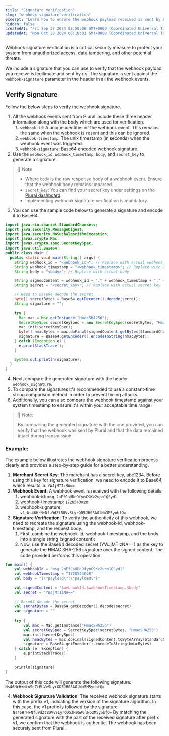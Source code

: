 ```yaml
---
title: "Signature Verification"
slug: "webhook-signature-verification"
excerpt: "Learn how to ensure the webhook payload received is sent by Plural."
hidden: false
createdAt: "Fri Sep 27 2024 08:50:08 GMT+0000 (Coordinated Universal Time)"
updatedAt: "Mon Oct 28 2024 06:18:01 GMT+0000 (Coordinated Universal Time)"
---
```

Webhook signature verification is a critical security measure to protect your system from unauthorized access, data tampering, and other potential threats.

We include a signature that you can use to verify that the webhook payload you receive is legitimate and sent by us. The signature is sent against the `webhook-signature` parameter in the header in all the webhook events.

## Verify Signature

Follow the below steps to verify the webhook signature.

1. All the webhook events sent from Plural include these three header information along with the body which are used for verification.
   1. `webhook-id`: A unique identifier of the webhook event. This remains the same when the webhook is resent and this can be ignored.
   2. `webhook-timestamp`: The unix timestamp (in seconds) when the webhook event was triggered.
   3. `webhook-signature`: Base64 encoded webhook signature.
2. Use the `webhook_id`, `webhook_timestamp`, `body`, and `secret_key` to generate a signature.

> 📘 Note
> 
> - Where `body` is the raw response body of a webhook event. Ensure that the webhook body remains unparsed.
> - `secret_key`: You can find your secret key under settings on the <a href="https://dashboardv2.pluralonline.com/login" target="_blank">Plural dashboard</a>.
> - Implementing webhook signature verification is mandatory.

3. You can use the sample code below to generate a signature and encode it to Base64.

```java Java
import java.nio.charset.StandardCharsets;
import java.security.MessageDigest;
import java.security.NoSuchAlgorithmException;
import javax.crypto.Mac;
import javax.crypto.spec.SecretKeySpec;
import java.util.Base64;
public class Main {
  public static void main(String[] args) {
    String webhook_id = "<webhook_id>"; // Replace with actual webhook_id
    String webhook_timestamp = "<webhook_timestamp>"; // Replace with actual webhook_timestamp
    String body = "<body>"; // Replace with actual body

    String signedContent = webhook_id + "." + webhook_timestamp + "." + body;
    String secret = "<secret_key>"; // Replace with actual secret key

    // Need to base64 decode the secret
    byte[] secretBytes = Base64.getDecoder().decode(secret);
    String signature = "";

    try {
      Mac mac = Mac.getInstance("HmacSHA256");
      SecretKeySpec secretKeySpec = new SecretKeySpec(secretBytes, "HmacSHA256");
      mac.init(secretKeySpec);
      byte[] hmacBytes = mac.doFinal(signedContent.getBytes(StandardCharsets.UTF_8));
      signature = Base64.getEncoder().encodeToString(hmacBytes);
    } catch (Exception e) {
      e.printStackTrace();
    }

    System.out.println(signature);
  }
}
```

4. Next, compare the generated signature with the header `webhook_signature`.
5. To compare the signatures it's recommended to use a constant-time string comparison method in order to prevent timing attacks.
6. Additionally, you can also compare the webhook timestamp against your system timestamp to ensure it's within your acceptable time range.

> 📘 Note:
> 
> By comparing the generated signature with the one provided, you can verify that the webhook was sent by Plural and that the data remained intact during transmission.

### Example:

The example below illustrates the webhook signature verification process clearly and provides a step-by-step guide for a better understanding.

1. **Merchant Secret Key**: The merchant has a secret key, abc1234. Before using this key for signature verification, we need to encode it to Base64, which results in: `YWJjMTIzNA==`
2. **Webhook Event**: A webhook event is received with the following details:
   1. webhook-id: `msg_2nEfCaUDn9fynC9Kz2upo1QSydl`
   2. webhook-timestamp: `1728543028`
   3. webhook-signature: `v1,Ns46HrH+Nfu9dZtBUVvSLyrOD5JH0SAGlNo3M5yobfQ=`
3. **Signature Verification**: To verify the authenticity of this webhook, we need to recreate the signature using the webhook-id, webhook-timestamp, and the request body.
   1. First, combine the webhook-id, webhook-timestamp, and the body into a single string (signed content):
   2. Now, use the Base64 decoded secret (YWJjMTIzNA==) as the key to generate the HMAC SHA-256 signature over the signed content. The code provided performs this operation.

```kotlin
fun main() {
    val webhookId = "msg_2nEfCaUDn9fynC9Kz2upo1QSydl"
    val webhookTimestamp = "1728543028"
    val body = "{\"payload\":\"payload\"}"
 
    val signedContent = "$webhookId.$webhookTimestamp.$body"
    val secret = "YWJjMTIzNA=="
 
    // Base64 decode the secret
    val secretBytes = Base64.getDecoder().decode(secret)
    var signature = ""
 
    try {
        val mac = Mac.getInstance("HmacSHA256")
        val secretKeySpec = SecretKeySpec(secretBytes, "HmacSHA256")
        mac.init(secretKeySpec)
        val hmacBytes = mac.doFinal(signedContent.toByteArray(StandardCharsets.UTF_8))
        signature = Base64.getEncoder().encodeToString(hmacBytes)
    } catch (e: Exception) {
        e.printStackTrace()
    }
 
    println(signature)
}
```

The output of this code will generate the following signature: `Ns46HrH+Nfu9dZtBUVvSLyrOD5JH0SAGlNo3M5yobfQ=`

4. **Webhook Signature Validation**: The received webhook signature starts with the prefix v1, indicating the version of the signature algorithm. In this case, the v1 prefix is followed by the signature: `Ns46HrH+Nfu9dZtBUVvSLyrOD5JH0SAGlNo3M5yobfQ=` By matching the generated signature with the part of the received signature after prefix v1, we confirm that the webhook is authentic. The webhook has been securely sent from Plural.

